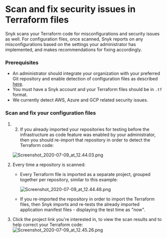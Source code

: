 # Scan and fix security issues in Terraform files

Snyk scans your Terraform code for misconfigurations and security issues as well. For configuration files, once scanned, Snyk reports on any misconfigurations based on the settings your administrator has implemented, and makes recommendations for fixing accordingly.

### Prerequisites

* An administrator should integrate your organization with your preferred Git repository and enable detection of configuration files as described [here](https://docs.snyk.io/snyk-infrastructure-as-code/scan-terraform-files/configure-your-integration-to-find-security-issues-in-your-terraform-filess).
* You must have a Snyk account and your Terraform files should be in `.tf` format.
* We currently detect AWS, Azure and GCP related security issues.

### Scan and fix your configuration files

1. 2. If you already imported your repositories for testing before the infrastructure as code feature was enabled by your administrator, then you should re-import that repository in order to detect the Terraform code:

   ![Screenshot\_2020-07-09\_at\_12.44.03.png](https://support.snyk.io/hc/article_attachments/360009907118/Screenshot_2020-07-09_at_12.44.03.png)

3. Every time a repository is scanned:
   * Every Terraform file is imported as a separate project, grouped together per repository, similar to this example:

     ![Screenshot\_2020-07-09\_at\_12.44.48.png](https://support.snyk.io/hc/article_attachments/360009813417/Screenshot_2020-07-09_at_12.44.48.png)

   * If you re-imported the repository in order to import the Terraform files, then Snyk imports and re-tests the already imported application manifest files - displaying the test time as "now".
4. Click the project link you're interested in, to view the scan results and to help correct your Terraform code: ![Screenshot\_2020-07-09\_at\_12.45.26.png](https://support.snyk.io/hc/article_attachments/360009813457/Screenshot_2020-07-09_at_12.45.26.png)

